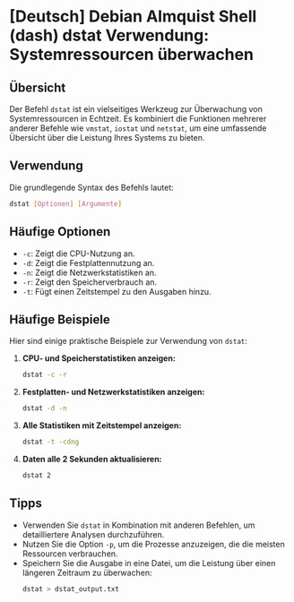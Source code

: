 # [Deutsch] Debian Almquist Shell (dash) dstat Verwendung: Systemressourcen überwachen

## Übersicht
Der Befehl `dstat` ist ein vielseitiges Werkzeug zur Überwachung von Systemressourcen in Echtzeit. Es kombiniert die Funktionen mehrerer anderer Befehle wie `vmstat`, `iostat` und `netstat`, um eine umfassende Übersicht über die Leistung Ihres Systems zu bieten.

## Verwendung
Die grundlegende Syntax des Befehls lautet:

```bash
dstat [Optionen] [Argumente]
```

## Häufige Optionen
- `-c`: Zeigt die CPU-Nutzung an.
- `-d`: Zeigt die Festplattennutzung an.
- `-n`: Zeigt die Netzwerkstatistiken an.
- `-r`: Zeigt den Speicherverbrauch an.
- `-t`: Fügt einen Zeitstempel zu den Ausgaben hinzu.

## Häufige Beispiele
Hier sind einige praktische Beispiele zur Verwendung von `dstat`:

1. **CPU- und Speicherstatistiken anzeigen:**
   ```bash
   dstat -c -r
   ```

2. **Festplatten- und Netzwerkstatistiken anzeigen:**
   ```bash
   dstat -d -n
   ```

3. **Alle Statistiken mit Zeitstempel anzeigen:**
   ```bash
   dstat -t -cdng
   ```

4. **Daten alle 2 Sekunden aktualisieren:**
   ```bash
   dstat 2
   ```

## Tipps
- Verwenden Sie `dstat` in Kombination mit anderen Befehlen, um detailliertere Analysen durchzuführen.
- Nutzen Sie die Option `-p`, um die Prozesse anzuzeigen, die die meisten Ressourcen verbrauchen.
- Speichern Sie die Ausgabe in eine Datei, um die Leistung über einen längeren Zeitraum zu überwachen:
  ```bash
  dstat > dstat_output.txt
  ```